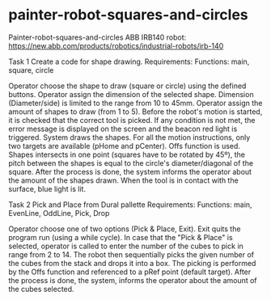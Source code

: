 # painter-robot-squares-and-circles
Painter-robot-squares-and-circles
ABB IRB140 robot: https://new.abb.com/products/robotics/industrial-robots/irb-140

Task 1 Create a code for shape drawing. 
Requirements:
Functions: main, square, circle

Operator choose the shape to draw (square or circle) using the defined buttons.
Operator assign the dimension of the selected shape.
Dimension (Diameter/side) is limited to the range from 10 to 45mm.
Operator assign the amount of shapes to draw (from 1 to 5).
Before the robot's motion is started, it is checked that the correct tool is picked.
If any condition is not met, the error message is displayed on the screen and the beacon red light is triggered.
System draws the shapes.  For all the motion instructions, only two targets are available (pHome and pCenter). Offs function is used.
Shapes intersects in one point (squares have to be rotated by 45º), the pitch between the shapes is equal to the circle's diameter/diagonal of the square.
After the process is done, the system informs the operator about the amount of the shapes drawn.
When the tool is in contact with the surface, blue light is lit.



Task 2 Pick and Place from Dural pallette
Requirements:
Functions: main, EvenLine, OddLine, Pick, Drop

Operator choose one of two options (Pick & Place, Exit). Exit quits the program run (using a while cycle).
In case that the "Pick & Place" is selected, operator is called to enter the number of the cubes to pick in range from 2 to 14.
The robot then sequentially picks the given number of the cubes from the stack and drops it into a box. The picking is performed by the Offs function and referenced to a pRef point (default target). 
After the process is done, the system, informs the operator about the amount of the cubes selected.
